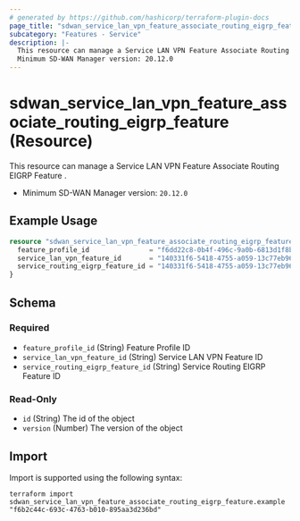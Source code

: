 ```yaml
---
# generated by https://github.com/hashicorp/terraform-plugin-docs
page_title: "sdwan_service_lan_vpn_feature_associate_routing_eigrp_feature Resource - terraform-provider-sdwan"
subcategory: "Features - Service"
description: |-
  This resource can manage a Service LAN VPN Feature Associate Routing EIGRP Feature .
  Minimum SD-WAN Manager version: 20.12.0
---
```


# sdwan_service_lan_vpn_feature_associate_routing_eigrp_feature (Resource)

This resource can manage a Service LAN VPN Feature Associate Routing EIGRP Feature .
  - Minimum SD-WAN Manager version: `20.12.0`

## Example Usage

```terraform
resource "sdwan_service_lan_vpn_feature_associate_routing_eigrp_feature" "example" {
  feature_profile_id               = "f6dd22c8-0b4f-496c-9a0b-6813d1f8b8ac"
  service_lan_vpn_feature_id       = "140331f6-5418-4755-a059-13c77eb96037"
  service_routing_eigrp_feature_id = "140331f6-5418-4755-a059-13c77eb96037"
}
```

<!-- schema generated by tfplugindocs -->
## Schema

### Required

- `feature_profile_id` (String) Feature Profile ID
- `service_lan_vpn_feature_id` (String) Service LAN VPN Feature ID
- `service_routing_eigrp_feature_id` (String) Service Routing EIGRP Feature ID

### Read-Only

- `id` (String) The id of the object
- `version` (Number) The version of the object

## Import

Import is supported using the following syntax:

```shell
terraform import sdwan_service_lan_vpn_feature_associate_routing_eigrp_feature.example "f6b2c44c-693c-4763-b010-895aa3d236bd"
```
